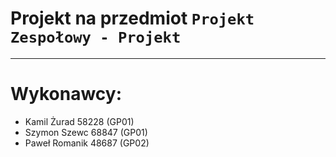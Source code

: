 # Projekt na przedmiot `Projekt Zespołowy - Projekt`

---

# Wykonawcy:

- Kamil Żurad 58228 (GP01)
- Szymon Szewc 68847 (GP01)
- Paweł Romanik 48687 (GP02)
